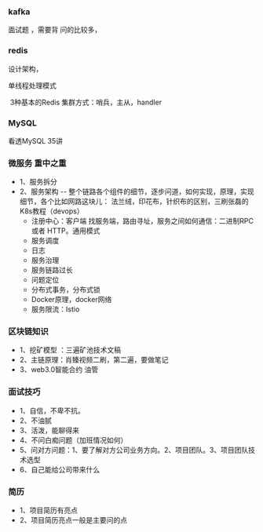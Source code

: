 ### kafka 

面试题 ，需要背  问的比较多，



### redis

设计架构，

单线程处理模式

​	3种基本的Redis 集群方式：哨兵，主从，handler



### MySQL

 看透MySQL 35讲



### 微服务 重中之重

- 1、服务拆分
- 2、服务架构 -- 整个链路各个组件的细节，逐步问道，如何实现，原理，实现细节，各个比如网路这块儿： 法兰绒，印花布，针织布的区别，三刷张磊的K8s教程（devops）
  - 注册中心：客户端 找服务端，路由寻址，服务之间如何通信：二进制RPC 或者 HTTP。通用模式
  - 服务调度
  - 日志
  - 服务治理
  - 服务链路过长
  - 问题定位
  - 分布式事务，分布式锁
  - Docker原理，docker网络
  - 服务限流：Istio 

### 区块链知识

- 1、挖矿模型 ：三遍矿池技术文稿
- 2、主链原理：肖臻视频二刷，第二遍，要做笔记
- 3、web3.0智能合约 油管



### 面试技巧

- 1、自信，不卑不抗。
- 2、不油腻
- 3、活泼，能聊得来
- 4、不问白痴问题（加班情况如何）
- 5、问对方问题：1、要了解对方公司业务方向。2、项目团队。3、项目团队技术选型
- 6、自己能给公司带来什么



### 简历

- 1、项目简历有亮点
- 2、项目简历亮点一般是主要问的点



